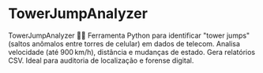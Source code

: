 # TowerJumpAnalyzer
TowerJumpAnalyzer 🚀📡 Ferramenta Python para identificar "tower jumps" (saltos anômalos entre torres de celular) em dados de telecom. Analisa velocidade (até 900 km/h), distância e mudanças de estado. Gera relatórios CSV. Ideal para auditoria de localização e forense digital.
